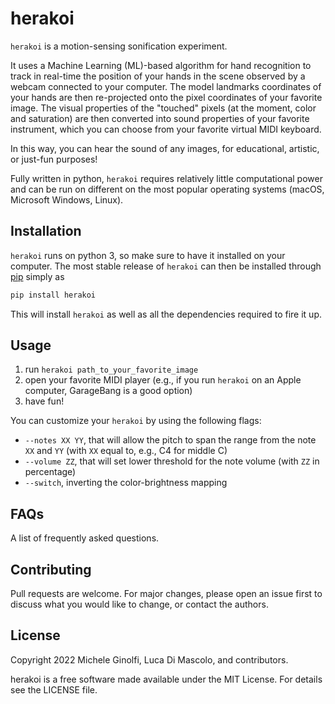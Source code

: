 # herakoi 

`herakoi` is a motion-sensing sonification experiment. 

It uses a Machine Learning (ML)-based algorithm for hand recognition to track in real-time the position of your hands in the scene observed by a webcam connected to your computer. The model landmarks coordinates of your hands are then re-projected onto the pixel coordinates of your favorite image. The visual properties of the "touched" pixels (at the moment, color and saturation) are then converted into sound properties of your favorite instrument, which you can choose from your favorite virtual MIDI keyboard.

In this way, you can hear the sound of any images, for educational, artistic, or just-fun purposes!

Fully written in python, `herakoi` requires relatively little computational power and can be run on different on the most popular operating systems (macOS, Microsoft Windows, Linux). 


## Installation

`herakoi` runs on python 3, so make sure to have it installed on your computer. The most stable release of `herakoi` can then be installed through [pip](https://pip.pypa.io/en/stable/) simply as

```bash
pip install herakoi
```
This will install `herakoi` as well as all the dependencies required to fire it up.

## Usage

1. run `herakoi path_to_your_favorite_image`
2. open your favorite MIDI player (e.g., if you run `herakoi` on an Apple computer, GarageBang is a good option) 
3. have fun!

You can customize your `herakoi` by using the following flags:
* `--notes XX YY`, that will allow the pitch to span the range from the note `XX` and `YY` (with `XX` equal to, e.g., C4 for middle C)
* `--volume ZZ`, that will set lower threshold for the note volume (with `ZZ` in percentage)
* `--switch`, inverting the color-brightness mapping 

## FAQs

A list of frequently asked questions.

## Contributing

Pull requests are welcome. For major changes, please open an issue first to discuss what you would like to change, or contact the authors.

## License
Copyright 2022 Michele Ginolfi, Luca Di Mascolo, and contributors.

herakoi is a free software made available under the MIT License. For details see the LICENSE file.
